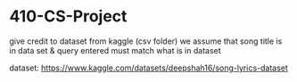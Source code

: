 # 410-CS-Project

give credit to dataset from kaggle (csv folder)
we assume that song title is in data set & query entered must match what is in dataset

dataset: https://www.kaggle.com/datasets/deepshah16/song-lyrics-dataset